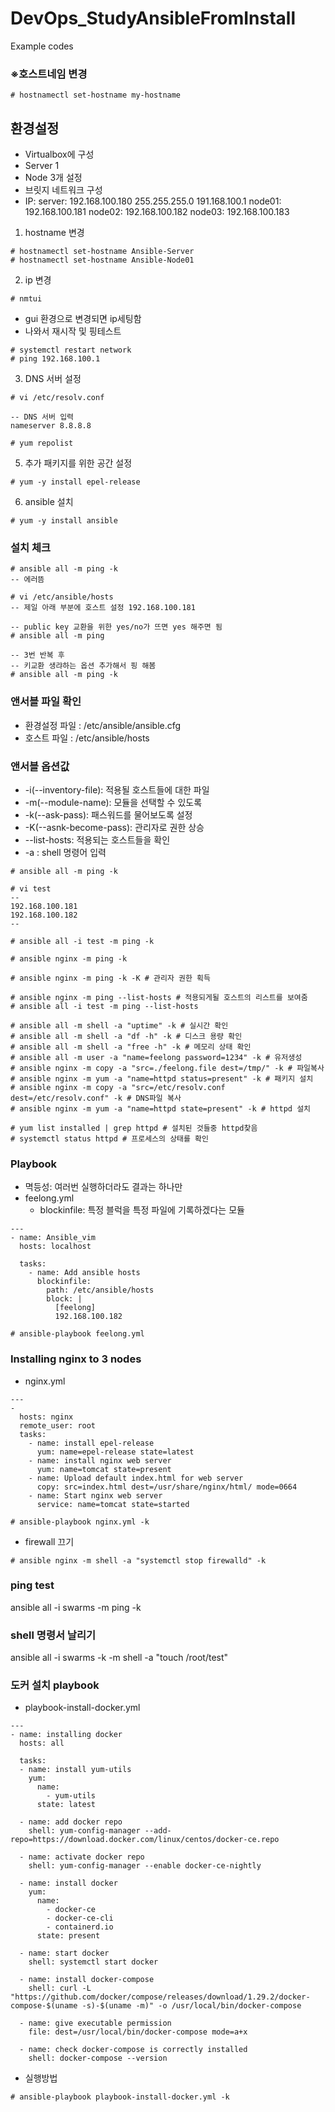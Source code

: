 # DevOps_StudyAnsibleFromInstall
Example codes


### ※호스트네임 변경
```
# hostnamectl set-hostname my-hostname
```

## 환경설정
 - Virtualbox에 구성
 - Server 1
 - Node 3개 설정
 - 브릿지 네트워크 구성
 - IP: server: 192.168.100.180 255.255.255.0 191.168.100.1
       node01: 192.168.100.181
       node02: 192.168.100.182
       node03: 192.168.100.183

 1. hostname 변경
```
# hostnamectl set-hostname Ansible-Server
# hostnamectl set-hostname Ansible-Node01
```

2. ip 변경
```
# nmtui
```
 - gui 환경으로 변경되면 ip세팅함
 - 나와서 재시작 및 핑테스트
```
# systemctl restart network
# ping 192.168.100.1
```
3. DNS 서버 설정
```
# vi /etc/resolv.conf

-- DNS 서버 입력
nameserver 8.8.8.8
```
```
# yum repolist
```
5. 추가 패키지를 위한 공간 설정
```
# yum -y install epel-release
```
6. ansible 설치
```
# yum -y install ansible
```

### 설치 체크
```
# ansible all -m ping -k
-- 에러뜸

# vi /etc/ansible/hosts
-- 제일 아래 부분에 호스트 설정 192.168.100.181

-- public key 교환을 위한 yes/no가 뜨면 yes 해주면 됨
# ansible all -m ping

-- 3번 반복 후
-- 키교환 생랴하는 옵션 추가해서 핑 해봄
# ansible all -m ping -k

```
### 앤서블 파일 확인

 - 환경설정 파일 : /etc/ansible/ansible.cfg
 - 호스트 파일 : /etc/ansible/hosts

### 앤서블 옵션값
 - -i(--inventory-file): 적용될 호스트들에 대한 파일
 - -m(--module-name): 모듈을 선택할 수 있도록
 - -k(--ask-pass): 패스워드를 물어보도록 설정
 - -K(--asnk-become-pass): 관리자로 권한 상승
 - --list-hosts: 적용되는 호스트들을 확인
 - -a : shell 명령어 입력
```
# ansible all -m ping -k

# vi test
--
192.168.100.181
192.168.100.182
--

# ansible all -i test -m ping -k

# ansible nginx -m ping -k

# ansible nginx -m ping -k -K # 관리자 권한 획득

# ansible nginx -m ping --list-hosts # 적용되게될 호스트의 리스트를 보여줌
# ansible all -i test -m ping --list-hosts

# ansible all -m shell -a "uptime" -k # 실시간 확인
# ansible all -m shell -a "df -h" -k # 디스크 용량 확인
# ansible all -m shell -a "free -h" -k # 메모리 상태 확인
# ansible all -m user -a "name=feelong password=1234" -k # 유저생성
# ansible nginx -m copy -a "src=./feelong.file dest=/tmp/" -k # 파일복사
# ansible nginx -m yum -a "name=httpd status=present" -k # 패키지 설치
# ansible nginx -m copy -a "src=/etc/resolv.conf dest=/etc/resolv.conf" -k # DNS파일 복사
# ansible nginx -m yum -a "name=httpd state=present" -k # httpd 설치

# yum list installed | grep httpd # 설치된 것들중 httpd찾음
# systemctl status httpd # 프로세스의 상태를 확인

```

### Playbook
 - 멱등성: 여러번 실행하더라도 결과는 하나만
 - feelong.yml
   + blockinfile: 특정 블럭을 특정 파일에 기록하겠다는 모듈
```
---
- name: Ansible_vim
  hosts: localhost

  tasks:
    - name: Add ansible hosts
      blockinfile:
        path: /etc/ansible/hosts
        block: |
          [feelong]
          192.168.100.182
```
```
# ansible-playbook feelong.yml
```


### Installing nginx to 3 nodes
 - nginx.yml
```
---
-
  hosts: nginx
  remote_user: root
  tasks:
    - name: install epel-release
      yum: name=epel-release state=latest
    - name: install nginx web server
      yum: name=tomcat state=present
    - name: Upload default index.html for web server
      copy: src=index.html dest=/usr/share/nginx/html/ mode=0664
    - name: Start nginx web server
      service: name=tomcat state=started
```

```
# ansible-playbook nginx.yml -k

```
 - firewall 끄기
```
# ansible nginx -m shell -a "systemctl stop firewalld" -k
```

### ping test

ansible all -i swarms -m ping -k

### shell 명령서 날리기

ansible all -i swarms -k -m shell -a "touch /root/test"

### 도커 설치 playbook

 - playbook-install-docker.yml
```
---
- name: installing docker
  hosts: all

  tasks:
  - name: install yum-utils
    yum:
      name:
        - yum-utils
      state: latest

  - name: add docker repo
    shell: yum-config-manager --add-repo=https://download.docker.com/linux/centos/docker-ce.repo

  - name: activate docker repo
    shell: yum-config-manager --enable docker-ce-nightly

  - name: install docker
    yum:
      name:
        - docker-ce
        - docker-ce-cli
        - containerd.io
      state: present

  - name: start docker
    shell: systemctl start docker

  - name: install docker-compose
    shell: curl -L "https://github.com/docker/compose/releases/download/1.29.2/docker-compose-$(uname -s)-$(uname -m)" -o /usr/local/bin/docker-compose

  - name: give executable permission
    file: dest=/usr/local/bin/docker-compose mode=a+x

  - name: check docker-compose is correctly installed
    shell: docker-compose --version

```
 - 실행방법
```
# ansible-playbook playbook-install-docker.yml -k
```
